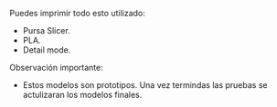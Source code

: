 Puedes imprimir todo esto utilizado:

  - Pursa Slicer.
  - PLA.
  - Detail mode.
    
Observación importante:
  - Estos modelos son prototipos. Una vez termindas las pruebas se actulizaran los modelos finales.
